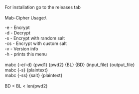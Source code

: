 For installation go to the releases tab\
\
Mab-Cipher Usage:\
           
-e  - Encrypt\
-d  - Decrypt\
-s  - Encrypt with random salt\
-cs - Encrypt with custom salt\
-v  - Version info\
-h  - prints this menu\
\
mabc {-e/-d} {pwd1} {pwd2} {BL} {BD} {input_file} {output_file}\
mabc {-s} {plaintext}\
mabc {-ss} {salt} {plaintext}\
\
BD < BL < len(pwd2)
